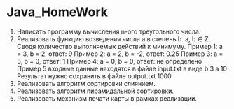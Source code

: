 # Java_HomeWork

1. Написать программу вычисления n-ого треугольного числа.
2. Реализовать функцию возведения числа а в степень b. a, b ∈ Z. Сводя количество выполняемых действий к минимуму. 
Пример 1: а = 3, b = 2, ответ: 9 
Пример 2: а = 2, b = -2, ответ: 0.25
Пример 3: а = 3, b = 0, ответ: 1
Пример 4: а = 0, b = 0, ответ: не определено
Пример 5
входные данные находятся в файле input.txt в виде
b 3
a 10
Результат нужно сохранить в файле output.txt
1000
3. Реализовать алгоритм сортировки слиянием.
4. Реализовать алгоритм пирамидальной сортировки.
5. Реализовать механизм печати карты в рамках реализации.